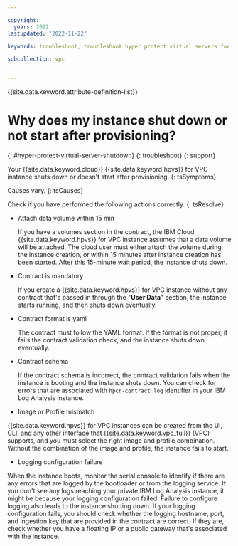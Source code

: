 ```yaml
---

copyright:
  years: 2022
lastupdated: "2022-11-22"

keywords: troubleshoot, troubleshoot hyper protect virtual servers for vpc, debug hyper protect virtual servers for vpc, questions about hyper protect virtual servers for vpc, hyper protect virtual server shut down

subcollection: vpc


---
```


{{site.data.keyword.attribute-definition-list}}

# Why does my instance shut down or not start after provisioning?
{: #hyper-protect-virtual-server-shutdown}
{: troubleshoot}
{: support}

Your {{site.data.keyword.cloud}} {{site.data.keyword.hpvs}} for VPC instance shuts down or doesn't start after provisioning.
{: tsSymptoms}

Causes vary.
{: tsCauses}

Check if you have performed the following actions correctly.
{: tsResolve}

- Attach data volume within 15 min
  
  If you have a volumes section in the contract, the IBM Cloud {{site.data.keyword.hpvs}} for VPC instance assumes that a data volume will be attached. The cloud user must either attach the volume during the instance creation, or within 15 minutes after instance creation has been started. After this 15-minute wait period, the instance shuts down.

- Contract is mandatory

  If you create a {{site.data.keyword.hpvs}} for VPC instance without any contract that's passed in through the "**User Data**" section, the instance starts running, and then shuts down eventually.

- Contract format is yaml

  The contract must follow the YAML format. If the format is not proper, it fails the contract validation check, and the instance shuts down eventually.

- Contract schema

  If the contract schema is incorrect, the contract validation fails when the instance is booting and the instance shuts down. You can check for errors that are associated with `hpcr-contract log` identifier in your IBM Log Analysis instance.

- Image or Profile mismatch

{{site.data.keyword.hpvs}} for VPC instances can be created from the UI, CLI, and any other interface that {{site.data.keyword.vpc_full}} (VPC) supports, and you must select the right image and profile combination. Without the combination of the image and profile, the instance fails to start.  

- Logging configuration failure

When the instance boots, monitor the serial console to identify if there are any errors that are logged by the bootloader or from the logging service. If you don't see any logs reaching your private IBM Log Analysis instance, it might be because your logging configuration failed. Failure to configure logging also leads to the instance shutting down. If your logging configuration fails, you should check whether the logging hostname, port, and ingestion key that are provided in the contract are correct. If they are, check whether you have a floating IP or a public gateway that's associated with the instance.
